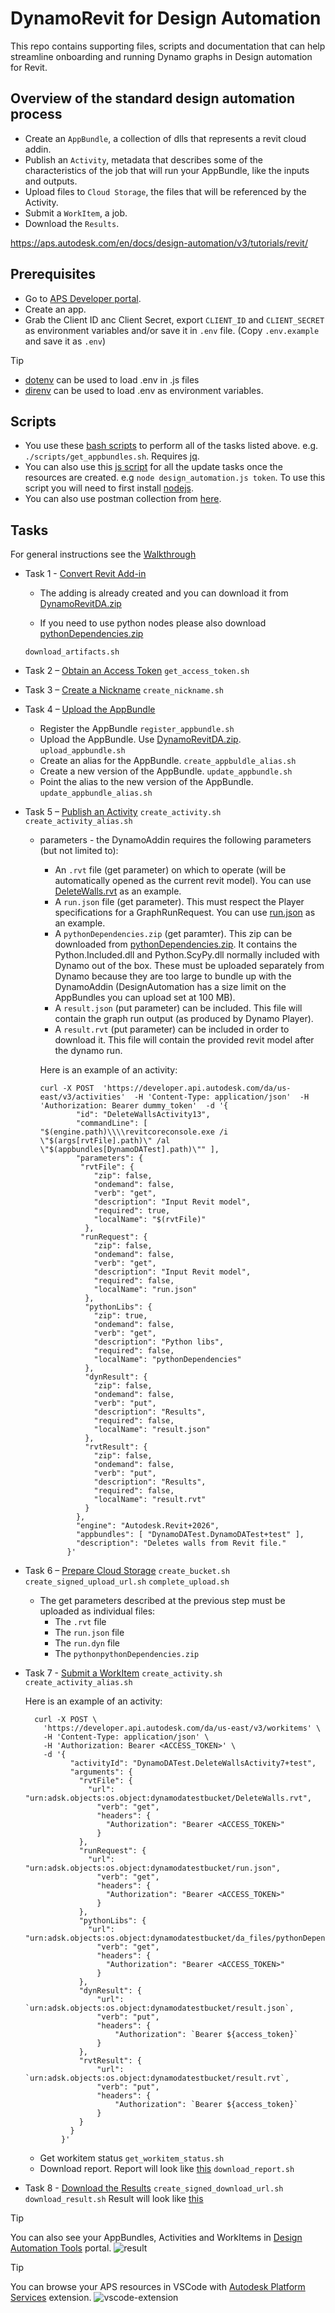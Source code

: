 # DynamoRevit for Design Automation
This repo contains supporting files, scripts and documentation that can help streamline onboarding and running Dynamo graphs in Design automation for Revit.

## Overview of the standard design automation process

- Create an `AppBundle`, a collection of dlls that represents a revit cloud addin.
- Publish an `Activity`, metadata that describes some of the characteristics of the job that will run your AppBundle, like the inputs and outputs.
- Upload files to `Cloud Storage`, the files that will be referenced by the Activity.
- Submit a `WorkItem`, a job.
- Download the `Results`.

https://aps.autodesk.com/en/docs/design-automation/v3/tutorials/revit/

## Prerequisites

- Go to [APS Developer portal](https://aps.autodesk.com/).
- Create an app.
- Grab the Client ID anc Client Secret, export `CLIENT_ID` and `CLIENT_SECRET` as environment variables and/or save it in `.env` file. (Copy `.env.example` and save it as `.env`)

> [!TIP]
>
> - [dotenv](https://www.npmjs.com/package/dotenv) can be used to load .env in .js files
> - [direnv](https://direnv.net/) can be used to load .env as environment variables.

## Scripts

- You use these [bash scripts](/scripts/) to perform all of the tasks listed above. e.g. `./scripts/get_appbundles.sh`. Requires [jq](https://jqlang.org/).
- You can also use this [js script](./design_automation.js) for all the update tasks once the resources are created. e.g `node design_automation.js token`. To use this script you will need to first install [nodejs](https://nodejs.org/en/download).
- You can also use postman collection from [here](https://github.com/autodesk-platform-services/aps-tutorial-postman/tree/master/DA4Revit/collections).

## Tasks

For general instructions see the [Walkthrough](https://aps.autodesk.com/en/docs/design-automation/v3/tutorials/revit/)

- Task 1 - [Convert Revit Add-in](https://aps.autodesk.com/en/docs/design-automation/v3/tutorials/revit/step1-convert-addin/)
  - The adding is already created and you can download it from [DynamoRevitDA.zip](./da_files/DynamoRevitDA.zip)

  - If you need to use python nodes please also download [pythonDependencies.zip](./da_files/pythonDependencies.zip)

  `download_artifacts.sh`
- Task 2 – [Obtain an Access Token](https://aps.autodesk.com/en/docs/design-automation/v3/tutorials/revit/step2-create-forge-app/) `get_access_token.sh`
- Task 3 – [Create a Nickname](https://aps.autodesk.com/en/docs/design-automation/v3/tutorials/revit/step3-create-nickname/) `create_nickname.sh`
- Task 4 – [Upload the AppBundle](https://aps.autodesk.com/en/docs/design-automation/v3/tutorials/revit/step4-publish-appbundle/)
  - Register the AppBundle `register_appbundle.sh`
  - Upload the AppBundle. Use [DynamoRevitDA.zip](./da_files/DynamoRevitDA.zip). `upload_appbundle.sh` 
  - Create an alias for the AppBundle. `create_appbuldle_alias.sh`
  - Create a new version of the AppBundle. `update_appbundle.sh`
  - Point the alias to the new version of the AppBundle. `update_appbundle_alias.sh`
- Task 5 – [Publish an Activity](https://aps.autodesk.com/en/docs/design-automation/v3/tutorials/revit/step5-publish-activity/) `create_activity.sh` `create_activity_alias.sh`
  - parameters - the DynamoAddin requires the following parameters (but not limited to):
    - An `.rvt` file (get parameter) on which to operate (will be automatically opened as the current revit model). You can use [DeleteWalls.rvt](./DeleteWalls.rvt) as an example.
    - A `run.json` file (get parameter). This must respect the Player specifications for a GraphRunRequest. You can use [run.json](./da_files/run.json) as an example.
    - A `pythonDependencies.zip` (get paramter). This zip can be downloaded from [pythonDependencies.zip](./da_files/pythonDependencies.zip). It contains the Python.Included.dll and Python.ScyPy.dll normally included with Dynamo out of the box. These must be uploaded separately from Dynamo because they are too large to bundle up with the DynamoAddin (DesignAutomation has a size limit on the AppBundles you can upload set at 100 MB).
    - A `result.json` (put parameter) can be included. This file will contain the graph run output (as produced by Dynamo Player).
    - A `result.rvt` (put parameter) can be included in order to download it. This file will contain the provided revit model after the dynamo run.

    Here is an example of an activity:
    ```shell
    curl -X POST  'https://developer.api.autodesk.com/da/us-east/v3/activities'  -H 'Content-Type: application/json'  -H 'Authorization: Bearer dummy_token'  -d '{
            "id": "DeleteWallsActivity13",
            "commandLine": [ "$(engine.path)\\\\revitcoreconsole.exe /i \"$(args[rvtFile].path)\" /al \"$(appbundles[DynamoDATest].path)\"" ],
            "parameters": {
             "rvtFile": {
                "zip": false,
                "ondemand": false,
                "verb": "get",
                "description": "Input Revit model",
                "required": true,
                "localName": "$(rvtFile)"
              },
             "runRequest": {
                "zip": false,
                "ondemand": false,
                "verb": "get",
                "description": "Input Revit model",
                "required": false,
                "localName": "run.json"
              },
              "pythonLibs": {
                "zip": true,
                "ondemand": false,
                "verb": "get",
                "description": "Python libs",
                "required": false,
                "localName": "pythonDependencies"
              },
              "dynResult": {
                "zip": false,
                "ondemand": false,
                "verb": "put",
                "description": "Results",
                "required": false,
                "localName": "result.json"
              },
              "rvtResult": {
                "zip": false,
                "ondemand": false,
                "verb": "put",
                "description": "Results",
                "required": false,
                "localName": "result.rvt"
              }
            },
            "engine": "Autodesk.Revit+2026",
            "appbundles": [ "DynamoDATest.DynamoDATest+test" ],
            "description": "Deletes walls from Revit file."
          }'
    ```

- Task 6 – [Prepare Cloud Storage](https://aps.autodesk.com/en/docs/design-automation/v3/tutorials/revit/step6-prepare-cloud-storage/) `create_bucket.sh` `create_signed_upload_url.sh` `complete_upload.sh`
  - The get parameters described at the previous step must be uploaded as individual files:
    - The `.rvt` file
    - The `run.json` file
    - The `run.dyn` file
    - The `pythonpythonDependencies.zip`

- Task 7 - [Submit a WorkItem](https://aps.autodesk.com/en/docs/design-automation/v3/tutorials/revit/step7-post-workitem/) `create_activity.sh` `create_activity_alias.sh`

  Here is an example of an activity:

  ```shell
    curl -X POST \
      'https://developer.api.autodesk.com/da/us-east/v3/workitems' \
      -H 'Content-Type: application/json' \
      -H 'Authorization: Bearer <ACCESS_TOKEN>' \
      -d '{
            "activityId": "DynamoDATest.DeleteWallsActivity7+test",
            "arguments": {
              "rvtFile": {
                "url": "urn:adsk.objects:os.object:dynamodatestbucket/DeleteWalls.rvt",
                  "verb": "get",
                  "headers": {
                    "Authorization": "Bearer <ACCESS_TOKEN>"
                  }
              },
              "runRequest": {
                "url": "urn:adsk.objects:os.object:dynamodatestbucket/run.json",
                  "verb": "get",
                  "headers": {
                    "Authorization": "Bearer <ACCESS_TOKEN>"
                  }
              },
              "pythonLibs": {
                "url": "urn:adsk.objects:os.object:dynamodatestbucket/da_files/pythonDependencies.zip",
                  "verb": "get",
                  "headers": {
                    "Authorization": "Bearer <ACCESS_TOKEN>"
                  }
              },
              "dynResult": {
                  "url": `urn:adsk.objects:os.object:dynamodatestbucket/result.json`,
                  "verb": "put",
                  "headers": {
                      "Authorization": `Bearer ${access_token}`
                  }
              },
              "rvtResult": {
                  "url": `urn:adsk.objects:os.object:dynamodatestbucket/result.rvt`,
                  "verb": "put",
                  "headers": {
                      "Authorization": `Bearer ${access_token}`
                  }
              }
            }
          }'
  ```

  - Get workitem status `get_workitem_status.sh`
  - Download report. Report will look like [this](./examples/report.txt) `download_report.sh`

- Task 8 - [Download the Results](https://aps.autodesk.com/en/docs/design-automation/v3/tutorials/revit/step8-download-results/) `create_signed_download_url.sh` `download_result.sh`
  Result will look like [this](./examples/result.json)

> [!TIP]
> You can also see your AppBundles, Activities and WorkItems in [Design Automation Tools](https://da-manager.autodesk.io/) portal.
> ![result](./images/result.png)

> [!TIP]
> You can browse your APS resources in VSCode with [Autodesk Platform Services](https://marketplace.visualstudio.com/items?itemName=petrbroz.vscode-forge-tools) extension.
> ![vscode-extension](./images/vscode-extension.png)
